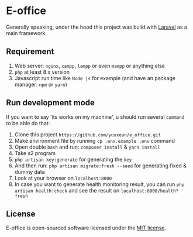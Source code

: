 # E-office

Generally speaking, under the hood this project was build with [Laravel](https://laravel.com) as a main framework.

## Requirement

1. Web server: `nginx`, `xampp`, `lampp` or even `mampp` or anything else
2. `php` at least 8.x version
3. Javascript run time like `Node js` for example (and have an package manager: `npm` or `yarn`)

## Run development mode

If you want to say 'its works on my machine', u should run several `command` to be able do that:

1. Clone this project `https://github.com/yuxxeun/e_office.git`
2. Make environment file by running `cp .env.example .env` command
3. Open double `bash` and run: `composer install` & `yarn install`
4. Take s2 program
5. `php artisan key:generate` for generating the `key`
6. And then run: `php artisan migrate:fresh --seed` for generating fixed & dummy data
7. Look at your browser on `localhost:8000`
8. In case you want to generate health monitoring result, you can run `php artisan health:check` and see the result on `localhost:8000/health?fresh`

## License

E-office is open-sourced software licensed under the [MIT license](./LICENSE).
